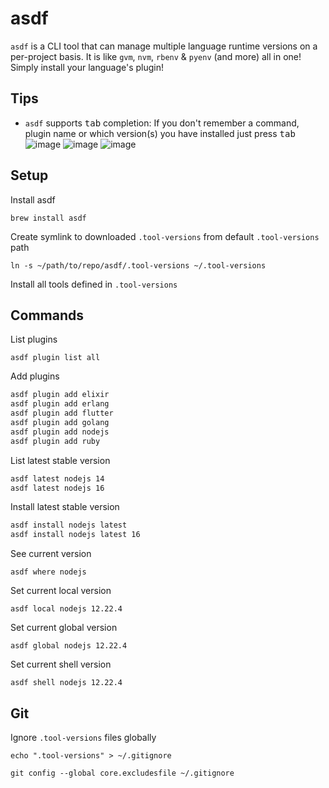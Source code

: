 # asdf

`asdf` is a CLI tool that can manage multiple language runtime versions on a per-project basis. It is like `gvm`, `nvm`, `rbenv` & `pyenv` (and more) all in one! Simply install your language's plugin!

## Tips

- `asdf` supports <kbd>tab</kbd> completion: If you don't remember a command, plugin name or which version(s) you have installed just press <kbd>tab</kbd>
![image](https://user-images.githubusercontent.com/10026538/152244355-d0636538-1c60-4d46-8978-e0b45831ff0b.png)
![image](https://user-images.githubusercontent.com/10026538/152244419-5b4198df-6435-4211-ac7c-9845c0571b08.png)
![image](https://user-images.githubusercontent.com/10026538/152244449-9d08d7b4-11d3-472a-bb23-83f2128048d4.png)

## Setup

Install asdf

`brew install asdf`

Create symlink to downloaded `.tool-versions` from default `.tool-versions` path

`ln -s ~/path/to/repo/asdf/.tool-versions ~/.tool-versions`

Install all tools defined in `.tool-versions`

## Commands

List plugins

`asdf plugin list all`

Add plugins

```sh
asdf plugin add elixir
asdf plugin add erlang
asdf plugin add flutter
asdf plugin add golang
asdf plugin add nodejs
asdf plugin add ruby
```

List latest stable version

```sh
asdf latest nodejs 14
asdf latest nodejs 16
```

Install latest stable version

```sh
asdf install nodejs latest
asdf install nodejs latest 16
```

See current version

`asdf where nodejs`

Set current local version

`asdf local nodejs 12.22.4`

Set current global version

`asdf global nodejs 12.22.4`

Set current shell version

`asdf shell nodejs 12.22.4`

## Git

Ignore `.tool-versions` files globally

`echo ".tool-versions" > ~/.gitignore`

`git config --global core.excludesfile ~/.gitignore`
